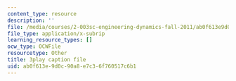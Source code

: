 ```yaml
---
content_type: resource
description: ''
file: /media/courses/2-003sc-engineering-dynamics-fall-2011/ab0f613e9d0c90a8e7c36f760517c6b1_wERH7LtoUuE.srt
file_type: application/x-subrip
learning_resource_types: []
ocw_type: OCWFile
resourcetype: Other
title: 3play caption file
uid: ab0f613e-9d0c-90a8-e7c3-6f760517c6b1
---
```

